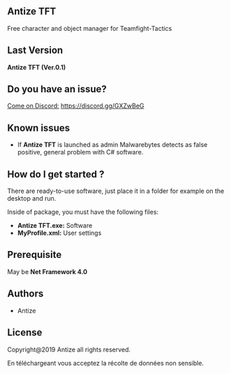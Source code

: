 ## Antize TFT
Free character and object manager for Teamfight-Tactics

## Last Version
**Antize TFT (Ver.0.1)**

## Do you have an issue?
[Come on Discord:](https://discord.gg/GXZwBeG) https://discord.gg/GXZwBeG

## Known issues
- If **Antize TFT** is launched as admin Malwarebytes detects as false positive, general problem with C# software.

## How do I get started ?
There are ready-to-use software, just place it in a folder for example on the desktop and run.

Inside of package, you must have the following files:
- **Antize TFT.exe:** Software
- **MyProfile.xml:** User settings

## Prerequisite
May be **Net Framework 4.0**

## Authors
- Antize

## License
Copyright@2019 Antize all rights reserved.

En téléchargeant vous acceptez la récolte de données non sensible.
